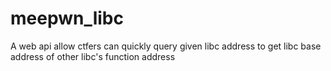 # meepwn_libc
A web api allow ctfers can quickly query given libc address to get libc base address of other libc's function address
